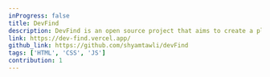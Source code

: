```yaml
---
inProgress: false
title: DevFind
description: DevFind is an open source project that aims to create a platform for developers to showcase their skills and connect with potential collaborators, all in a user-friendly and searchable format.
link: https://dev-find.vercel.app/
github_link: https://github.com/shyamtawli/devFind
tags: ['HTML', 'CSS', 'JS']
contribution: 1
---
```

